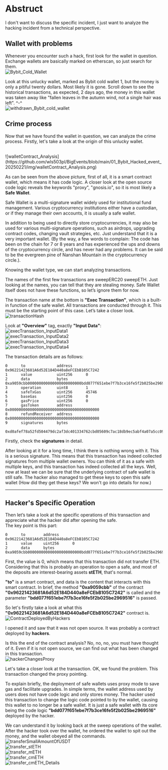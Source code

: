 # Abstruct

I don't want to discuss the specific incident, I just want to analyze the hacking incident from a technical perspective.

## Wallet with problems

Whenever you encounter such a hack, first look for the wallet in question. Exchange wallets are basically marked on etherscan, so just search for them.
<br>
![Bybit_Cold_Wallet](https://github.com/wls503pl/BigEvents/blob/main/01_Bybit_Hacked_event_20250221/img/Bybit_Cold_Wallet.png)<br>

Look at this unlucky wallet, marked as Bybit cold wallet 1, but the money is only a pitiful twenty dollars. Most likely it is gone. Scroll down to see the historical transactions, as expected, 2 days ago, the money in this wallet was taken away like \"fallen leaves in the autumn wind, not a single hair was left\". ^-^
<br>
![withdrawn_Bybit_cold_wallet](https://github.com/wls503pl/BigEvents/blob/main/01_Bybit_Hacked_event_20250221/img/withdrawn_Bybit_cold_wallet.png)<br>

## Crime process

Now that we have found the wallet in question, we can analyze the crime process. Firstly, let's take a look at the origin of this unlucky wallet.

<br>
![walletContract_Analysis](https://github.com/wls503pl/BigEvents/blob/main/01_Bybit_Hacked_event_20250221/img/walletContract_Analysis.png)<br>

As can be seen from the above picture, first of all, it is a smart contract wallet, which means it has code logic. A closer look at the open source code logic reveals the keywords "proxy", "gnosis.io", so it is most likely a **Safe Wallet**.

Safe Wallet is a multi-signature wallet widely used for institutional fund management. Various cryptocurrency institutions either have a custodian, or if they manage their own accounts, it is usually a safe wallet.<br>

In addition to being used to directly store cryptocurrencies, it may also be used for various multi-signature operations, such as airdrops, upgrading contract codes, changing vault strategies, etc. Just understand that it is a very important wallet. (By the way, a few words to complain: The code has been on the chain for 7 or 8 years and has experienced the ups and downs of the cryptocurrency circle, and has never had any problems. It can be said to be the evergreen pine of Nanshan Mountain in the cryptocurrency circle.).

Knowing the wallet type, we can start analyzing transactions.

The names of the first few transactions are sweepERC20 sweepETH. Just looking at the names, you can tell that they are stealing money. Safe Wallet itself does not have these functions, so let’s ignore them for now.<br>

The transaction name at the bottom is **\"Exec Transaction\"**, which is a built-in function of the safe wallet. All transactions are conducted through it. This must be the starting point of this case. Let’s take a closer look.
<br>
![transactionHash](https://github.com/wls503pl/BigEvents/blob/main/01_Bybit_Hacked_event_20250221/img/transactionHash.png)<br>

Look at **\"Overview\"** tag, exactly **\"Input Data\"**:
<br>
![execTransaction_InputData1](https://github.com/wls503pl/BigEvents/blob/main/01_Bybit_Hacked_event_20250221/img/execTransaction_InputData1.png)<br>
![execTransaction_InputData2](https://github.com/wls503pl/BigEvents/blob/main/01_Bybit_Hacked_event_20250221/img/execTransaction_InputData2.png)<br>
![execTransaction_InputData3](https://github.com/wls503pl/BigEvents/blob/main/01_Bybit_Hacked_event_20250221/img/execTransaction_InputData3.png)<br>
![execTransaction_InputData4](https://github.com/wls503pl/BigEvents/blob/main/01_Bybit_Hacked_event_20250221/img/execTransaction_InputData4.png)<br>

The transaction details are as follows:

```
0      to              address      0x96221423681A6d52E184D440a8eFCEbB105C7242
1      value           uint256      0
2      data            bytes     0xa9059cbb000000000000000000000000bdd077f651ebe7f7b3ce16fe5f2b025be29695160000000000000000000000000000000000000000000000000000000000000000
3      operation       uint8        1
4      safeTxGas       uint256      45746
5      baseGas         uint256      0
6      gasPrice        uint256      0
7      gasToken        address      0x0000000000000000000000000000000000000000
8      refundReceiver  address      0x0000000000000000000000000000000000000000
9      signatures      bytes 
 0xd0afef78a52fd504479dc2af3dc401334762cbd05609c7ac18db9ec5abf4a07a5cc09fc86efd3489707b89b0c729faed616459189cb50084f208d03b201b001f1f0f62ad358d6b319d3c1221d44456080068fe02ae5b1a39b4afb1e6721ca7f9903ac523a801533f265231cd35fc2dfddc3bd9a9563b51315cf9d5ff23dc6d2c221fdf9e4b878877a8dbeee951a4a31ddbf1d3b71e127d5eda44b4730030114baba52e06dd23da37cd2a07a6e84f9950db867374a0f77558f42adf4409bfd569673c1f
```

Firstly, check the **signatures** in detail.<br>

After looking at it for a long time, I think there is nothing wrong with it. This is a serious signature. This means that this transaction has indeed collected signatures from multiple wallet owners. You can think of it as a safe with multiple keys, and this transaction has indeed collected all the keys. Well, now at least we can be sure that the underlying contract of safe wallet is still safe. The hacker also managed to get these keys to open this safe wallet (How did they get these keys? We won't go into details for now.)

<hr>

## Hacker's Specific Operation

Then let’s take a look at the specific operations of this transaction and appreciate what the hacker did after opening the safe.<br>
The key point is this part:

```
0      to        address      0x96221423681A6d52E184D440a8eFCEbB105C7242
1      value     uint256      0
2      data      bytes        0xa9059cbb000000000000000000000000bdd077f651ebe7f7b3ce16fe5f2b025be29695160000000000000000000000000000000000000000000000000000000000000000
```

First, the value is 0, which means that this transaction did not transfer ETH. Considering that this is probably an operation to open a safe, and most of the deposits are interest-bearing assets **stETH**, that's normal.

**\"to\"** is a smart contract, and data is the content that interacts with this smart contract.
In brief, the method **\"0xa9059cbb\"** of the contract **\"0x96221423681A6d52E184D440a8eFCEbB105C7242\"** is called and the parameter **\"bdd077f651ebe7f7b3ce16fe5f2b025be2969516\"** is passed.<br>

So let's firstly take a look at what this **\"0x96221423681A6d52E184D440a8eFCEbB105C7242\"** contract is.
<br>
![ContractDeployedByHackers](https://github.com/wls503pl/BigEvents/blob/main/01_Bybit_Hacked_event_20250221/img/ContractDeployedByHackers.png)<br>

I opened it and saw that it was not open source. It was probably a contract deployed by **hackers**.

Is this the end of the contract analysis? No, no, no, you must have thought of it. Even if it is not open source, we can find out what has been changed in this transaction.
<br>
![hackerChangesProxy](https://github.com/wls503pl/BigEvents/blob/main/01_Bybit_Hacked_event_20250221/img/hackerChangesProxy.png)<br>

Let's take a closer look at the transaction. OK, we found the problem. This transaction changed the proxy pointing.

To explain briefly, the deployment of safe wallets uses proxy mode to save gas and facilitate upgrades. In simple terms, the wallet address used by users does not have code logic and only stores money. The hacker used this transaction to change the logic code pointed to by the wallet, causing this wallet to no longer be a safe wallet. It is just a safe wallet with its core being the code logic **\"bdd077f651ebe7f7b3ce16fe5f2b025be2969516\"** deployed by the hacker.

We can understand it by looking back at the sweep operations of the wallet. After the hacker took over the wallet, he ordered the wallet to spit out the money, and the wallet obeyed all the commands.
<br>
![transferSmallAmountOfUSDT](https://github.com/wls503pl/BigEvents/blob/main/01_Bybit_Hacked_event_20250221/img/transferSmallAmountOfUSDT.png)<br>
![transfer_stETH](https://github.com/wls503pl/BigEvents/blob/main/01_Bybit_Hacked_event_20250221/img/transfer_stETH.png)<br>
![transfer_mETH](https://github.com/wls503pl/BigEvents/blob/main/01_Bybit_Hacked_event_20250221/img/transfer_mETH.png)<br>
![transfer_cmETH](https://github.com/wls503pl/BigEvents/blob/main/01_Bybit_Hacked_event_20250221/img/transfer_cmETH.png)<br>
![transfer_cmETH_Details](https://github.com/wls503pl/BigEvents/blob/main/01_Bybit_Hacked_event_20250221/img/transfer_cmETH_Details.png)
